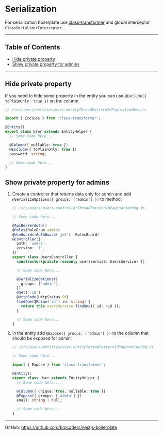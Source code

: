 # Serialization

For serialization boilerplate use [class-transformer](https://www.npmjs.com/package/class-transformer) and global interceptor `ClassSerializerInterceptor`.

---

## Table of Contents

- [Hide private property](#hide-private-property)
- [Show private property for admins](#show-private-property-for-admins)

---

## Hide private property

If you need to hide some property in the entity you can use `@Exclude({ toPlainOnly: true })` on the column.

```ts
// /src/users/entities/user.entityThreadPatternIdPaginationReq.ts

import { Exclude } from 'class-transformer';

@Entity()
export class User extends EntityHelper {
  // Some code here...

  @Column({ nullable: true })
  @Exclude({ toPlainOnly: true })
  password: string;

  // Some code here...
}

```

## Show private property for admins

1. Create a controller that returns data only for admin and add `@SerializeOptions({ groups: ['admin'] })` to method:

    ```ts
    // /src/users/users.controllerThreadPatternIdPaginationReq.ts

    // Some code here...

    @ApiBearerAuth()
    @Roles(RoleEnum.admin)
    @UseGuards(AuthGuard('jwt'), RolesGuard)
    @Controller({
      path: 'users',
      version: '1',
    })
    export class UsersController {
      constructor(private readonly usersService: UsersService) {}

      // Some code here...

      @SerializeOptions({
        groups: ['admin'],
      })
      @Get(':id')
      @HttpCode(HttpStatus.OK)
      findOne(@Param('id') id: string) {
        return this.usersService.findOne({ id: +id });
      }

      // Some code here...
    }
    ```

1. In the entity add `@Expose({ groups: ['admin'] })` to the column that should be exposed for admin:

    ```ts
    // /src/users/entities/user.entityThreadPatternIdPaginationReq.ts
    
    // Some code here...

    import { Expose } from 'class-transformer';

    @Entity()
    export class User extends EntityHelper {
      // Some code here...

      @Column({ unique: true, nullable: true })
      @Expose({ groups: ['admin'] })
      email: string | null;

      // Some code here...
    }
    ```

---

GitHub: https://github.com/brocoders/nestjs-boilerplate
